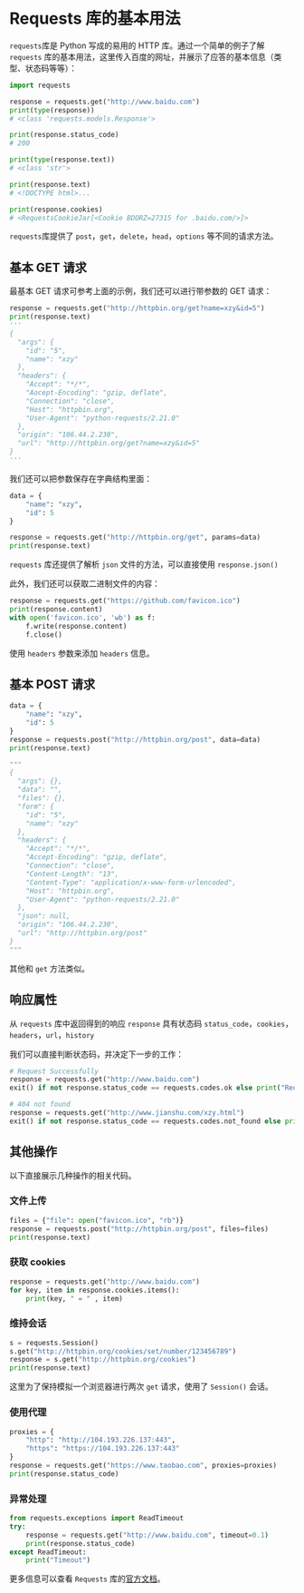 # Requests 库的基本用法

`requests`库是 Python 写成的易用的 HTTP 库。通过一个简单的例子了解 `requests` 库的基本用法，这里传入百度的网址，并展示了应答的基本信息（类型、状态码等等）：

```python
import requests

response = requests.get("http://www.baidu.com")
print(type(response))
# <class 'requests.models.Response'>

print(response.status_code)
# 200

print(type(response.text))
# <class 'str'>

print(response.text)
# <!DOCTYPE html>...

print(response.cookies)
# <RequestsCookieJar[<Cookie BDORZ=27315 for .baidu.com/>]>
```

`requests`库提供了 `post`，`get`，`delete`，`head`，`options` 等不同的请求方法。

## 基本 GET 请求

最基本 GET 请求可参考上面的示例，我们还可以进行带参数的 GET 请求：

```python
response = requests.get("http://httpbin.org/get?name=xzy&id=5")
print(response.text)
'''
{
  "args": {
    "id": "5", 
    "name": "xzy"
  }, 
  "headers": {
    "Accept": "*/*", 
    "Aocept-Encoding": "gzip, deflate", 
    "Connection": "close", 
    "Host": "httpbin.org", 
    "User-Agent": "python-requests/2.21.0"
  }, 
  "origin": "106.44.2.230", 
  "url": "http://httpbin.org/get?name=xzy&id=5"
}
'''
```

我们还可以把参数保存在字典结构里面：

```python
data = {
    "name": "xzy",
    "id": 5
}

response = requests.get("http://httpbin.org/get", params=data)
print(response.text)
```

`requests` 库还提供了解析 `json` 文件的方法，可以直接使用 `response.json()`

此外，我们还可以获取二进制文件的内容：

```python
response = requests.get("https://github.com/favicon.ico")
print(response.content)
with open('favicon.ico', 'wb') as f:
    f.write(response.content)
    f.close()
```

使用 `headers` 参数来添加 `headers` 信息。

## 基本 POST 请求

```python
data = {
    "name": "xzy",
    "id": 5
}
response = requests.post("http://httpbin.org/post", data=data)
print(response.text)

"""
{
  "args": {}, 
  "data": "", 
  "files": {}, 
  "form": {
    "id": "5", 
    "name": "xzy"
  }, 
  "headers": {
    "Accept": "*/*", 
    "Accept-Encoding": "gzip, deflate", 
    "Connection": "close", 
    "Content-Length": "13", 
    "Content-Type": "application/x-www-form-urlencoded", 
    "Host": "httpbin.org", 
    "User-Agent": "python-requests/2.21.0"
  }, 
  "json": null, 
  "origin": "106.44.2.230", 
  "url": "http://httpbin.org/post"
}
"""
```

其他和 `get` 方法类似。

## 响应属性

从 `requests` 库中返回得到的响应 `response` 具有状态码 `status_code`，`cookies`，`headers`，`url`，`history`

我们可以直接判断状态码，并决定下一步的工作：

```python
# Request Successfully
response = requests.get("http://www.baidu.com")
exit() if not response.status_code == requests.codes.ok else print("Request Successfully")

# 404 not found
response = requests.get("http://www.jianshu.com/xzy.html")
exit() if not response.status_code == requests.codes.not_found else print("404 not found")
```

## 其他操作

以下直接展示几种操作的相关代码。

### 文件上传

```python
files = {"file": open("favicon.ico", "rb")}
response = requests.post("http://httpbin.org/post", files=files)
print(response.text)
```

### 获取 cookies

```python
response = requests.get("http://www.baidu.com")
for key, item in response.cookies.items():
    print(key, " = " , item)
```

### 维持会话

```python
s = requests.Session()
s.get("http://httpbin.org/cookies/set/number/123456789")
response = s.get("http://httpbin.org/cookies")
print(response.text)
```

这里为了保持模拟一个浏览器进行两次 `get` 请求，使用了 `Session()` 会话。

### 使用代理

```python
proxies = {
    "http": "http://104.193.226.137:443",
    "https": "https://104.193.226.137:443"
}
response = requests.get("https://www.taobao.com", proxies=proxies)
print(response.status_code)
```

### 异常处理

```python
from requests.exceptions import ReadTimeout
try:
    response = requests.get("http://www.baidu.com", timeout=0.1)
    print(response.status_code)
except ReadTimeout:
    print("Timeout")
```

更多信息可以查看 `Requests` 库的[官方文档](http://docs.python-requests.org/en/master/)。